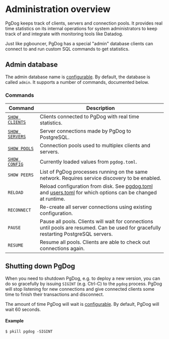 # Administration overview

PgDog keeps track of clients, servers and connection pools. It provides real time statistics on its internal operations for system
administrators to keep track of and integrate with monitoring tools like Datadog.

Just like pgbouncer, PgDog has a special "admin" database clients can connect to and run custom SQL commands
to get statistics.

## Admin database

The admin database name is [configurable](../configuration/pgdog.toml/admin.md). By default, the database is called `admin`. It supports a number of commands, documented below.

### Commands

| Command | Description |
|---------|-------------|
| [`SHOW CLIENTS`](clients.md) | Clients connected to PgDog with real time statistics. |
| [`SHOW SERVERS`](servers.md) | Server connections made by PgDog to PostgreSQL. |
| [`SHOW POOLS`](pools.md) | Connection pools used to multiplex clients and servers. |
| [`SHOW CONFIG`](config.md) | Currently loaded values from `pgdog.toml`. |
| `SHOW PEERS` | List of PgDog processes running on the same network. Requires service discovery to be enabled. |
| `RELOAD` | Reload configuration from disk. See [pgdog.toml](../configuration/pgdog.toml/general.md) and [users.toml](../configuration/users.toml/users.md) for which options can be changed at runtime. |
| `RECONNECT` | Re-create all server connections using existing configuration. |
| `PAUSE` | Pause all pools. Clients will wait for connections until pools are resumed. Can be used for gracefully restarting PostgreSQL servers. |
| `RESUME` | Resume all pools. Clients are able to check out connections again. |

## Shutting down PgDog

When you need to shutdown PgDog, e.g. to deploy a new version, you can do so gracefully by issuing `SIGINT` (e.g. Ctrl-C) to the `pgdog` process.
PgDog will stop listening for new connections and give connected clients some time to finish their transactions and disconnect.

The amount of time PgDog will wait is [configurable](../configuration/pgdog.toml/general.md#shutdown_timeout). By default, PgDog will wait 60 seconds.

#### Example

```
$ pkill pgdog -SIGINT
```
